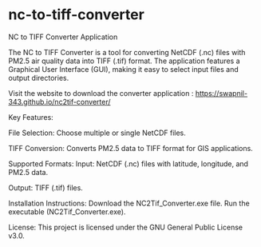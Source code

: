 # nc-to-tiff-converter

NC to TIFF Converter Application

The NC to TIFF Converter is a tool for converting NetCDF (.nc) files with PM2.5 air quality data into TIFF (.tif) format. The application features a Graphical User Interface (GUI), making it easy to select input files and output directories.


Visit the website to download the converter application : https://swapnil-343.github.io/nc2tif-converter/

Key Features:

File Selection: Choose multiple or single NetCDF files.

TIFF Conversion: Converts PM2.5 data to TIFF format for GIS applications.


Supported Formats:
Input: NetCDF (.nc) files with latitude, longitude, and PM2.5 data.

Output: TIFF (.tif) files.


Installation Instructions:
Download the NC2Tif_Converter.exe file.
Run the executable (NC2Tif_Converter.exe).


License:
This project is licensed under the GNU General Public License v3.0.
